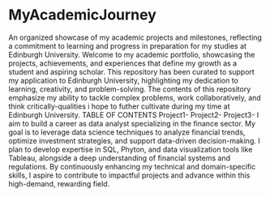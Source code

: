 # MyAcademicJourney
An organized showcase of my academic projects and milestones, reflecting a commitment to learning and progress in preparation for my studies at Edinburgh University.
Welcome to my academic portfolio, showcasing the projects, achievements, and experiences that define my growth as a student and aspiring scholar. This repository has been curated to support my application to Edinburgh University, highlighting my dedication to learning, creativity, and problem-solving.
The contents of this repository emphasize my ability to tackle complex problems, work collaboratively, and think critically-qualities i hope to futher cultivate during my time at Edinburgh University.
TABLE OF CONTENTS Project1-      Project2-      Project3-
I aim to build a career as data analyst specializing in the finance sector. My goal is to leverage data science techniques to analyze financial trends, optimize investment strategies, and support data-driven decision-making. I plan to develop expertise in SQL, Phyton, and data visualization tools like Tableau, alongside a deep understanding of financial systems and regulations. By continuously enhancing my technical and domain-specific skills, I aspire to contribute to impactful projects and advance within this high-demand, rewarding field.

